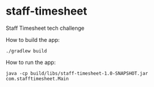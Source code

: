 # staff-timesheet
Staff Timesheet tech challenge

How to build the app:

`./gradlew build`

How to run the app:

`java -cp build/libs/staff-timesheet-1.0-SNAPSHOT.jar com.stafftimesheet.Main`